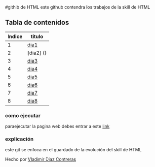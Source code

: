 #githib de HTML
este github contendra los trabajos de la skill de HTML 

## Tabla de contenidos
| Indice| titulo |
|--|--|
| 1 |  [dia1]() |
| 2 | [dia2] () |
| 3 | [dia3]() | 
| 4 | [dia4]() | 
| 5 | [dia5]() | 
| 6 | [dia6]() | 
| 7 | [dia7]() | 
| 8 | [dia8]() | 




### como ejecutar 
paraejecutar la pagina web debes entrar a este  [link](https://vladimirdiazcontreras.github.io/HTML_S1_DiazContrerasVladimir)  



### explicación  
este git   se enfoca en el guardado de la evolución del skill de HTML 


Hecho por [Vladimir Diaz Contreras](https://github.com/VladimirDiazContreras)  
